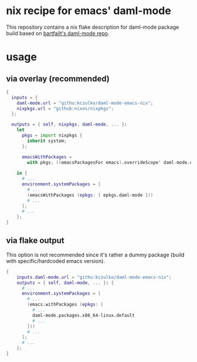 # nix recipe for emacs' daml-mode

This repository contains a nix flake description for daml-mode package build based on [bartfailt's daml-mode repo](www.github.com/bartfailt/daml-mode).

# usage

## via overlay (recommended)

```nix
{
  inputs = {
    daml-mode.url = "githu:kczulko/daml-mode-emacs-nix";
    nixpkgs.url = "github:nixos/nixpkgs";
  };

  outputs = { self, nixpkgs, daml-mode, ... }: 
    let
      pkgs = import nixpkgs {
        inherit system;
      };

      emacsWithPackages = 
        with pkgs; ((emacsPackagesFor emacs).overrideScope' daml-mode.overlays.default).emacsWithPackages;
      
    in {
      # ...
      environment.systemPackages = [
        # ...
        (emacsWithPackages (epkgs: [ epkgs.daml-mode ]))
        # ...
      ];
      # ...
    };
}
```

## via flake output

This option is not recommended since it's rather a dummy package (build with specific/hardcoded emacs version).

```nix
{
    inputs.daml-mode.url = "githu:kczulko/daml-mode-emacs-nix";
    outputs = { self, daml-mode, ... }: {
      # ...
      environment.systemPackages = [
        # ...
        (emacs.withPackages (epkgs: [
          # ...
          daml-mode.packages.x86_64-linux.default
          # ...
        ]))
        # ...
      ];
      # ...
    };
}

```

